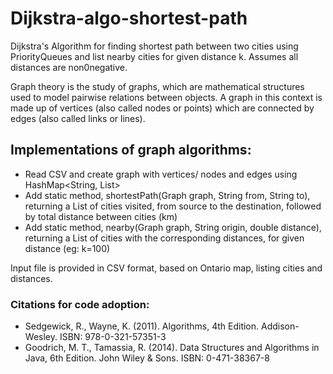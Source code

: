 # Dijkstra-algo-shortest-path
Dijkstra's Algorithm for finding shortest path between two cities using PriorityQueues and list nearby cities for given distance k. Assumes all distances are non0negative.

Graph theory is the study of graphs, which are mathematical structures used to model pairwise relations between objects. A graph in this context is made up of vertices (also called nodes or points) which are connected by edges (also called links or lines).

## Implementations of graph algorithms:
- Read CSV and create graph with vertices/ nodes and edges using HashMap<String, List<Edge>>
- Add static method, shortestPath(Graph graph, String from, String to), returning a List of cities visited, from source to the destination, followed by total distance between cities (km)
- Add static method, nearby(Graph graph, String origin, double distance), returning a List of cities with the corresponding distances, for given distance (eg: k=100)

Input file is provided in CSV format, based on Ontario map, listing cities and distances.

### Citations for code adoption:
- Sedgewick, R., Wayne, K. (2011). Algorithms, 4th Edition. Addison-Wesley. ISBN: 978-0-321-57351-3
- Goodrich, M. T., Tamassia, R. (2014). Data Structures and Algorithms in Java, 6th Edition. John Wiley & Sons. ISBN: 0-471-38367-8
